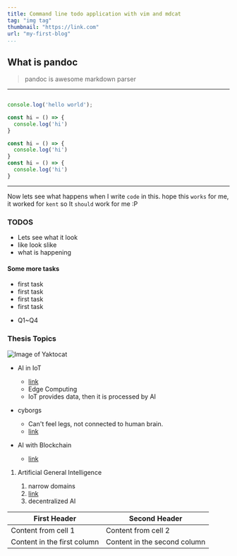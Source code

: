 ```yaml
---
title: Command line todo application with vim and mdcat
tag: "img tag"
thumbnail: "https://link.com"
url: "my-first-blog"
...
```


## What is pandoc 

> pandoc is awesome markdown parser

---

```javascript

console.log('hello world');

const hi = () => {
  console.log('hi')
}

const hi = () => {
  console.log('hi')
}
const hi = () => {
  console.log('hi')
}
```

---

Now lets see what happens when I write `code` in this. 
hope this `works` for me, it worked for `kent` so It `should` work for me :P


### TODOS

* Lets see what it look
* like look slike
* what is happening


#### Some more tasks

- first task
- first task
- first task
- first task


* Q1~Q4

### Thesis Topics


![Image of Yaktocat](https://octodex.github.com/images/yaktocat.png)

* AI in IoT
  * [link](https://analyticsindiamag.com/machine-learning-deployment-is-the-biggest-tech-trend-in-2021/)
  * Edge Computing
  * IoT provides data, then it is processed by AI

* cyborgs
  * Can't feel legs, not connected to human brain.
  * [link](https://www.youtube.com/watch?v=PLk8Pm_XBJE)

* AI with Blockchain
  * [link](https://arxiv.org/pdf/1802.04451.pdf)

1. Artificial General Intelligence

    1. narrow domains
    1. [link](https://www.youtube.com/watch?v=r4manxX5U-0)
    1. decentralized AI


First Header | Second Header
------------ | -------------
Content from cell 1 | Content from cell 2
Content in the first column | Content in the second column
